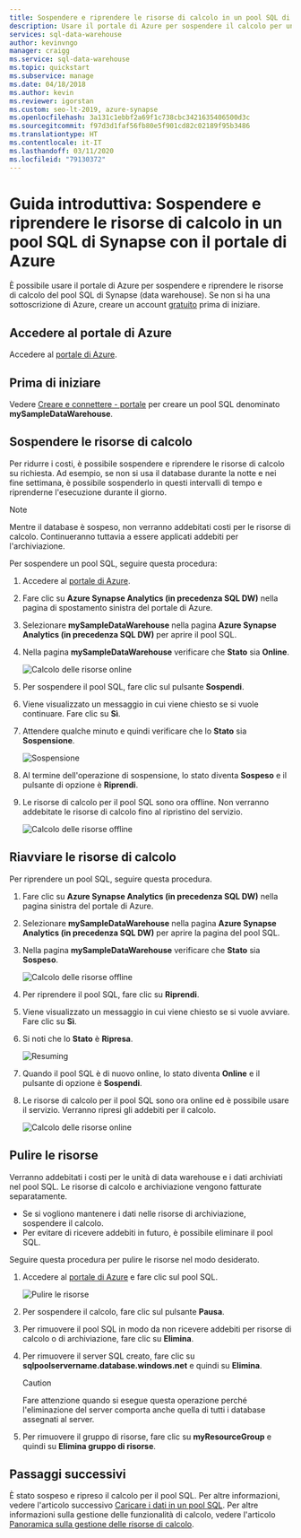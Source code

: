 ```yaml
---
title: Sospendere e riprendere le risorse di calcolo in un pool SQL di Synapse con il portale di Azure
description: Usare il portale di Azure per sospendere il calcolo per un pool SQL per risparmiare sui costi. Riprendere il calcolo quando si è pronti a usare il data warehouse.
services: sql-data-warehouse
author: kevinvngo
manager: craigg
ms.service: sql-data-warehouse
ms.topic: quickstart
ms.subservice: manage
ms.date: 04/18/2018
ms.author: kevin
ms.reviewer: igorstan
ms.custom: seo-lt-2019, azure-synapse
ms.openlocfilehash: 3a131c1ebbf2a69f1c738cbc3421635406500d3c
ms.sourcegitcommit: f97d3d1faf56fb80e5f901cd82c02189f95b3486
ms.translationtype: HT
ms.contentlocale: it-IT
ms.lasthandoff: 03/11/2020
ms.locfileid: "79130372"
---
```

# <a name="quickstart-pause-and-resume-compute-in-synapse-sql-pool-via-the-azure-portal"></a>Guida introduttiva: Sospendere e riprendere le risorse di calcolo in un pool SQL di Synapse con il portale di Azure

È possibile usare il portale di Azure per sospendere e riprendere le risorse di calcolo del pool SQL di Synapse (data warehouse). Se non si ha una sottoscrizione di Azure, creare un account [gratuito](https://azure.microsoft.com/free/) prima di iniziare.

## <a name="sign-in-to-the-azure-portal"></a>Accedere al portale di Azure

Accedere al [portale di Azure](https://portal.azure.com/).

## <a name="before-you-begin"></a>Prima di iniziare

Vedere [Creare e connettere - portale](create-data-warehouse-portal.md) per creare un pool SQL denominato **mySampleDataWarehouse**. 

## <a name="pause-compute"></a>Sospendere le risorse di calcolo

Per ridurre i costi, è possibile sospendere e riprendere le risorse di calcolo su richiesta. Ad esempio, se non si usa il database durante la notte e nei fine settimana, è possibile sospenderlo in questi intervalli di tempo e riprenderne l'esecuzione durante il giorno. 
>[!NOTE]
>Mentre il database è sospeso, non verranno addebitati costi per le risorse di calcolo. Continueranno tuttavia a essere applicati addebiti per l'archiviazione. 

Per sospendere un pool SQL, seguire questa procedura:

1. Accedere al [portale di Azure](https://portal.azure.com/).
2. Fare clic su **Azure Synapse Analytics (in precedenza SQL DW)** nella pagina di spostamento sinistra del portale di Azure.
2. Selezionare **mySampleDataWarehouse** nella pagina **Azure Synapse Analytics (in precedenza SQL DW)** per aprire il pool SQL. 
3. Nella pagina **mySampleDataWarehouse** verificare che **Stato** sia **Online**.

    ![Calcolo delle risorse online](media/pause-and-resume-compute-portal/compute-online.png)

4. Per sospendere il pool SQL, fare clic sul pulsante **Sospendi**. 
5. Viene visualizzato un messaggio in cui viene chiesto se si vuole continuare. Fare clic su **Sì**.
6. Attendere qualche minuto e quindi verificare che lo **Stato** sia **Sospensione**.

    ![Sospensione](media/pause-and-resume-compute-portal/pausing.png)

7. Al termine dell'operazione di sospensione, lo stato diventa **Sospeso** e il pulsante di opzione è **Riprendi**.
8. Le risorse di calcolo per il pool SQL sono ora offline. Non verranno addebitate le risorse di calcolo fino al ripristino del servizio.

    ![Calcolo delle risorse offline](media/pause-and-resume-compute-portal/compute-offline.png)


## <a name="resume-compute"></a>Riavviare le risorse di calcolo

Per riprendere un pool SQL, seguire questa procedura.

1. Fare clic su **Azure Synapse Analytics (in precedenza SQL DW)** nella pagina sinistra del portale di Azure.
2. Selezionare **mySampleDataWarehouse** nella pagina **Azure Synapse Analytics (in precedenza SQL DW)** per aprire la pagina del pool SQL. 
3. Nella pagina **mySampleDataWarehouse** verificare che **Stato** sia **Sospeso**.

    ![Calcolo delle risorse offline](media/pause-and-resume-compute-portal/compute-offline.png)

4. Per riprendere il pool SQL, fare clic su **Riprendi**. 
5. Viene visualizzato un messaggio in cui viene chiesto se si vuole avviare. Fare clic su **Sì**.
6. Si noti che lo **Stato** è **Ripresa**.

    ![Resuming](media/pause-and-resume-compute-portal/resuming.png)

7. Quando il pool SQL è di nuovo online, lo stato diventa **Online** e il pulsante di opzione è **Sospendi**.
8. Le risorse di calcolo per il pool SQL sono ora online ed è possibile usare il servizio. Verranno ripresi gli addebiti per il calcolo.

    ![Calcolo delle risorse online](media/pause-and-resume-compute-portal/compute-online.png)

## <a name="clean-up-resources"></a>Pulire le risorse

Verranno addebitati i costi per le unità di data warehouse e i dati archiviati nel pool SQL. Le risorse di calcolo e archiviazione vengono fatturate separatamente. 

- Se si vogliono mantenere i dati nelle risorse di archiviazione, sospendere il calcolo.
- Per evitare di ricevere addebiti in futuro, è possibile eliminare il pool SQL. 

Seguire questa procedura per pulire le risorse nel modo desiderato.

1. Accedere al [portale di Azure](https://portal.azure.com) e fare clic sul pool SQL.

    ![Pulire le risorse](media/pause-and-resume-compute-portal/clean-up-resources.png)

1. Per sospendere il calcolo, fare clic sul pulsante **Pausa**. 

2. Per rimuovere il pool SQL in modo da non ricevere addebiti per risorse di calcolo o di archiviazione, fare clic su **Elimina**.

3. Per rimuovere il server SQL creato, fare clic su **sqlpoolservername.database.windows.net** e quindi su **Elimina**.  

   > [!CAUTION]
   > Fare attenzione quando si esegue questa operazione perché l'eliminazione del server comporta anche quella di tutti i database assegnati al server.

5. Per rimuovere il gruppo di risorse, fare clic su **myResourceGroup** e quindi su **Elimina gruppo di risorse**.


## <a name="next-steps"></a>Passaggi successivi

È stato sospeso e ripreso il calcolo per il pool SQL. Per altre informazioni, vedere l'articolo successivo [Caricare i dati in un pool SQL](load-data-from-azure-blob-storage-using-polybase.md). Per altre informazioni sulla gestione delle funzionalità di calcolo, vedere l'articolo [Panoramica sulla gestione delle risorse di calcolo](sql-data-warehouse-manage-compute-overview.md). 

